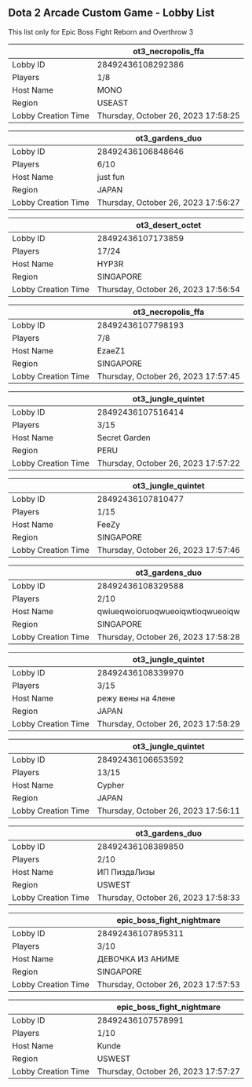## Dota 2 Arcade Custom Game - Lobby List

This list only for Epic Boss Fight Reborn and Overthrow 3

|  | ot3_necropolis_ffa |
| ------ | ------ |
| Lobby ID | 28492436108292386 |
| Players | 1/8 |
| Host Name | MONO |
| Region | USEAST |
| Lobby Creation Time | Thursday, October 26, 2023 17:58:25 |


|  | ot3_gardens_duo |
| ------ | ------ |
| Lobby ID | 28492436106848646 |
| Players | 6/10 |
| Host Name | just fun |
| Region | JAPAN |
| Lobby Creation Time | Thursday, October 26, 2023 17:56:27 |


|  | ot3_desert_octet |
| ------ | ------ |
| Lobby ID | 28492436107173859 |
| Players | 17/24 |
| Host Name | HYP3R |
| Region | SINGAPORE |
| Lobby Creation Time | Thursday, October 26, 2023 17:56:54 |


|  | ot3_necropolis_ffa |
| ------ | ------ |
| Lobby ID | 28492436107798193 |
| Players | 7/8 |
| Host Name | EzaeZ1 |
| Region | SINGAPORE |
| Lobby Creation Time | Thursday, October 26, 2023 17:57:45 |


|  | ot3_jungle_quintet |
| ------ | ------ |
| Lobby ID | 28492436107516414 |
| Players | 3/15 |
| Host Name | Secret Garden |
| Region | PERU |
| Lobby Creation Time | Thursday, October 26, 2023 17:57:22 |


|  | ot3_jungle_quintet |
| ------ | ------ |
| Lobby ID | 28492436107810477 |
| Players | 1/15 |
| Host Name | FeeZy |
| Region | SINGAPORE |
| Lobby Creation Time | Thursday, October 26, 2023 17:57:46 |


|  | ot3_gardens_duo |
| ------ | ------ |
| Lobby ID | 28492436108329588 |
| Players | 2/10 |
| Host Name | qwiueqwoioruoqwueoiqwtioqwueoiqw |
| Region | SINGAPORE |
| Lobby Creation Time | Thursday, October 26, 2023 17:58:28 |


|  | ot3_jungle_quintet |
| ------ | ------ |
| Lobby ID | 28492436108339970 |
| Players | 3/15 |
| Host Name | режу вены на 4лене |
| Region | JAPAN |
| Lobby Creation Time | Thursday, October 26, 2023 17:58:29 |


|  | ot3_jungle_quintet |
| ------ | ------ |
| Lobby ID | 28492436106653592 |
| Players | 13/15 |
| Host Name | Cypher |
| Region | JAPAN |
| Lobby Creation Time | Thursday, October 26, 2023 17:56:11 |


|  | ot3_gardens_duo |
| ------ | ------ |
| Lobby ID | 28492436108389850 |
| Players | 2/10 |
| Host Name | ИП ПиздаЛизы |
| Region | USWEST |
| Lobby Creation Time | Thursday, October 26, 2023 17:58:33 |


|  | epic_boss_fight_nightmare |
| ------ | ------ |
| Lobby ID | 28492436107895311 |
| Players | 3/10 |
| Host Name | ДЕВОЧКА ИЗ АНИМЕ |
| Region | SINGAPORE |
| Lobby Creation Time | Thursday, October 26, 2023 17:57:53 |


|  | epic_boss_fight_nightmare |
| ------ | ------ |
| Lobby ID | 28492436107578991 |
| Players | 1/10 |
| Host Name | Kunde |
| Region | USWEST |
| Lobby Creation Time | Thursday, October 26, 2023 17:57:27 |


